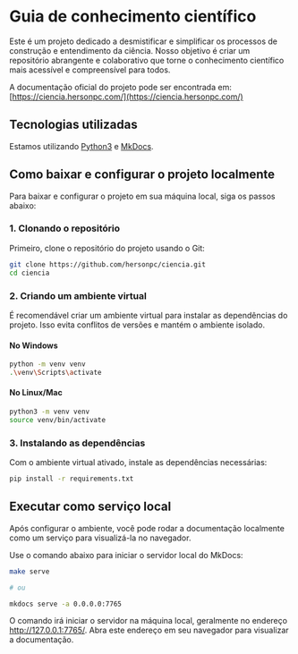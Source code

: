 # Guia de conhecimento científico

Este é um projeto dedicado a desmistificar e simplificar os processos de construção e entendimento da ciência. Nosso objetivo é criar um repositório abrangente e colaborativo que torne o conhecimento científico mais acessível e compreensível para todos.

A documentação oficial do projeto pode ser encontrada em: [https://ciencia.hersonpc.com/](https://ciencia.hersonpc.com/)

## Tecnologias utilizadas

Estamos utilizando [Python3](https://www.python.org/) e [MkDocs](https://www.mkdocs.org/).

## Como baixar e configurar o projeto localmente

Para baixar e configurar o projeto em sua máquina local, siga os passos abaixo:

### 1. Clonando o repositório

Primeiro, clone o repositório do projeto usando o Git:

```bash
git clone https://github.com/hersonpc/ciencia.git
cd ciencia
```

### 2. Criando um ambiente virtual

É recomendável criar um ambiente virtual para instalar as dependências do projeto. Isso evita conflitos de versões e mantém o ambiente isolado.

#### No Windows

```bash
python -m venv venv
.\venv\Scripts\activate
```

#### No Linux/Mac

```bash
python3 -m venv venv
source venv/bin/activate
```

### 3. Instalando as dependências

Com o ambiente virtual ativado, instale as dependências necessárias:

```bash
pip install -r requirements.txt
```

## Executar como serviço local

Após configurar o ambiente, você pode rodar a documentação localmente como um serviço para visualizá-la no navegador.

Use o comando abaixo para iniciar o servidor local do MkDocs:

```bash
make serve

# ou 

mkdocs serve -a 0.0.0.0:7765
```

O comando irá iniciar o servidor na máquina local, geralmente no endereço http://127.0.0.1:7765/. Abra este endereço em seu navegador para visualizar a documentação.

